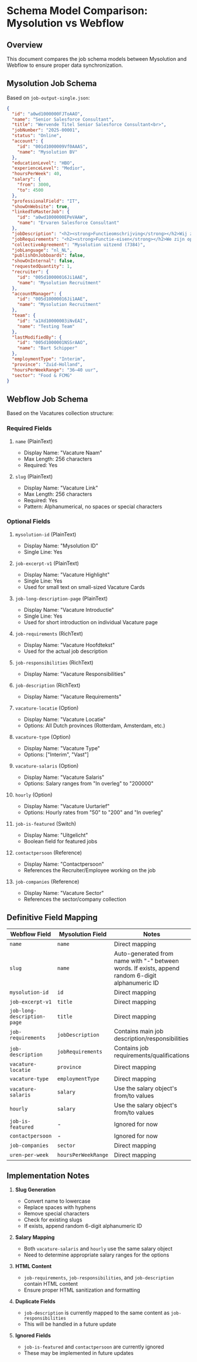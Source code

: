 # Schema Model Comparison: Mysolution vs Webflow

## Overview
This document compares the job schema models between Mysolution and Webflow to ensure proper data synchronization.

## Mysolution Job Schema
Based on `job-output-single.json`:

```json
{
  "id": "a0wd1000000FJToAAO",
  "name": "Senior Salesforce Consultant",
  "title": "Wervende Titel Senior Salesforce Consultant<br>",
  "jobNumber": "2025-00001",
  "status": "Online",
  "account": {
    "id": "001d1000009Vf0AAAS",
    "name": "Mysolution BV"
  },
  "educationLevel": "HBO",
  "experienceLevel": "Medior",
  "hoursPerWeek": 40,
  "salary": {
    "from": 3000,
    "to": 4500
  },
  "professionalField": "IT",
  "showOnWebsite": true,
  "linkedToMasterJob": {
    "id": "a0wd1000000EPeVAAW",
    "name": "Ervaren Salesforce Consultant"
  },
  "jobDescription": "<h2><strong>Functieomschrijving</strong></h2>Wij zijn op zoek naar een ervaren implementatie consultant met een achtergrond in Recruitment en affiniteit met software. Als Salesforce consultant met 5 jaar ervaring, zul je een cruciale rol spelen in het optimaliseren van onze systemen en processen.<br><ul><li>Optimalisatie van Salesforce-systemen</li><li>Implementatie van nieuwe functies</li><li>Training en ondersteuning van gebruikers</li></ul>",
  "jobRequirements": "<h2><strong>Functie-eisen</strong></h2>We zijn op zoek naar een ervaren implementatie consultant met een achtergrond in Recruitment en affiniteit met software. Als Salesforce consultant met minimaal 5 jaar ervaring, ben jij de perfecte kandidaat voor deze rol.<br><ul><li>Minimaal 5 jaar ervaring als Salesforce consultant</li><li>Achtergrond in Recruitment</li><li>Affiniteit met software</li><li>Ervaring met implementatie projecten</li></ul>",
  "collectiveAgreement": "Mysolution uitzend (7384)",
  "jobLanguage": "nl_NL",
  "publishOnJobboards": false,
  "showOnInternal": false,
  "requestedQuantity": 1,
  "recruiter": {
    "id": "005d10000016Ji1AAE",
    "name": "Mysolution Recruitment"
  },
  "accountManager": {
    "id": "005d10000016Ji1AAE",
    "name": "Mysolution Recruitment"
  },
  "team": {
    "id": "a1Xd10000003iNvEAI",
    "name": "Testing Team"
  },
  "lastModifiedBy": {
    "id": "005d1000001NSSrAAO",
    "name": "Bart Schipper"
  },
  "employmentType": "Interim",
  "province": "Zuid-Holland",
  "hoursPerWeekRange": "36–40 uur",
  "sector": "Food & FCMG"
}
```

## Webflow Job Schema
Based on the Vacatures collection structure:

### Required Fields
1. `name` (PlainText)
   - Display Name: "Vacature Naam"
   - Max Length: 256 characters
   - Required: Yes

2. `slug` (PlainText)
   - Display Name: "Vacature Link"
   - Max Length: 256 characters
   - Required: Yes
   - Pattern: Alphanumerical, no spaces or special characters

### Optional Fields
1. `mysolution-id` (PlainText)
   - Display Name: "Mysolution ID"
   - Single Line: Yes

2. `job-excerpt-v1` (PlainText)
   - Display Name: "Vacature Highlight"
   - Single Line: Yes
   - Used for small text on small-sized Vacature Cards

3. `job-long-description-page` (PlainText)
   - Display Name: "Vacature Introductie"
   - Single Line: Yes
   - Used for short introduction on individual Vacature page

4. `job-requirements` (RichText)
   - Display Name: "Vacature Hoofdtekst"
   - Used for the actual job description

5. `job-responsibilities` (RichText)
   - Display Name: "Vacature Responsibilities"

6. `job-description` (RichText)
   - Display Name: "Vacature Requirements"

7. `vacature-locatie` (Option)
   - Display Name: "Vacature Locatie"
   - Options: All Dutch provinces (Rotterdam, Amsterdam, etc.)

8. `vacature-type` (Option)
   - Display Name: "Vacature Type"
   - Options: ["Interim", "Vast"]

9. `vacature-salaris` (Option)
   - Display Name: "Vacature Salaris"
   - Options: Salary ranges from "In overleg" to "200000"

10. `hourly` (Option)
    - Display Name: "Vacature Uurtarief"
    - Options: Hourly rates from "50" to "200" and "In overleg"

11. `job-is-featured` (Switch)
    - Display Name: "Uitgelicht"
    - Boolean field for featured jobs

12. `contactpersoon` (Reference)
    - Display Name: "Contactpersoon"
    - References the Recruiter/Employee working on the job

13. `job-companies` (Reference)
    - Display Name: "Vacature Sector"
    - References the sector/company collection

## Definitive Field Mapping

| Webflow Field | Mysolution Field | Notes |
|--------------|-----------------|-------|
| `name` | `name` | Direct mapping |
| `slug` | `name` | Auto-generated from name with "-" between words. If exists, append random 6-digit alphanumeric ID |
| `mysolution-id` | `id` | Direct mapping |
| `job-excerpt-v1` | `title` | Direct mapping |
| `job-long-description-page` | `title` | Direct mapping |
| `job-requirements` | `jobDescription` | Contains main job description/responsibilities |
| `job-description` | `jobRequirements` | Contains job requirements/qualifications |
| `vacature-locatie` | `province` | Direct mapping |
| `vacature-type` | `employmentType` | Direct mapping |
| `vacature-salaris` | `salary` | Use the salary object's from/to values |
| `hourly` | `salary` | Use the salary object's from/to values |
| `job-is-featured` | - | Ignored for now |
| `contactpersoon` | - | Ignored for now |
| `job-companies` | `sector` | Direct mapping |
| `uren-per-week` | `hoursPerWeekRange` | Direct mapping |

## Implementation Notes

1. **Slug Generation**
   - Convert name to lowercase
   - Replace spaces with hyphens
   - Remove special characters
   - Check for existing slugs
   - If exists, append random 6-digit alphanumeric ID

2. **Salary Mapping**
   - Both `vacature-salaris` and `hourly` use the same salary object
   - Need to determine appropriate salary ranges for the options

3. **HTML Content**
   - `job-requirements`, `job-responsibilities`, and `job-description` contain HTML content
   - Ensure proper HTML sanitization and formatting

4. **Duplicate Fields**
   - `job-description` is currently mapped to the same content as `job-responsibilities`
   - This will be handled in a future update

5. **Ignored Fields**
   - `job-is-featured` and `contactpersoon` are currently ignored
   - These may be implemented in future updates 